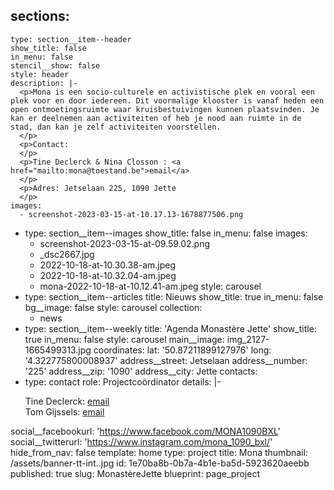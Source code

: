 sections:
  -
    type: section__item--header
    show_title: false
    in_menu: false
    stencil__show: false
    style: header
    description: |-
      <p>Mona is een socio-culturele en activistische plek en vooral een plek voor en door iedereen. Dit voormalige klooster is vanaf heden een open ontmoetingsruimte waar kruisbestuivingen kunnen plaatsvinden. Je kan er deelnemen aan activiteiten of heb je nood aan ruimte in de stad, dan kan je zelf activiteiten voorstellen.
      </p>
      <p>Contact:
      </p>
      <p>Tine Declerck & Nina Closson : <a href="mailto:mona@toestand.be">email</a>
      </p>
      <p>Adres: Jetselaan 225, 1090 Jette
      </p>
    images:
      - screenshot-2023-03-15-at-10.17.13-1678877506.png
  -
    type: section__item--images
    show_title: false
    in_menu: false
    images:
      - screenshot-2023-03-15-at-09.59.02.png
      - _dsc2667.jpg
      - 2022-10-18-at-10.30.38-am.jpeg
      - 2022-10-18-at-10.32.04-am.jpeg
      - mona-2022-10-18-at-10.12.41-am.jpeg
    style: carousel
  -
    type: section__item--articles
    title: Nieuws
    show_title: true
    in_menu: false
    bg__image: false
    style: carousel
    collection:
      - news
  -
    type: section__item--weekly
    title: 'Agenda Monastère Jette'
    show_title: true
    in_menu: false
    style: carousel
main__image: img_2127-1665499313.jpg
coordinates:
  lat: '50.87211899127976'
  long: '4.322775800008937'
address__street: Jetselaan
address__number: '225'
address__zip: '1090'
address__city: Jette
contacts:
  -
    type: contact
    role: Projectcoördinator
    details: |-
      <p>Tine Declerck: <a href="mailto:tine@toestand.be">email<br></a>Tom Gijssels: <a href="mailto:tom@toestand.be">email</a>
      </p>
social__facebookurl: 'https://www.facebook.com/MONA1090BXL'
social__twitterurl: 'https://www.instagram.com/mona_1090_bxl/'
hide_from_nav: false
template: home
type: project
title: Mona
thumbnail: /assets/banner-tt-int..jpg
id: 1e70ba8b-0b7a-4b1e-ba5d-5923620aeebb
published: true
slug: MonastèreJette
blueprint: page_project
